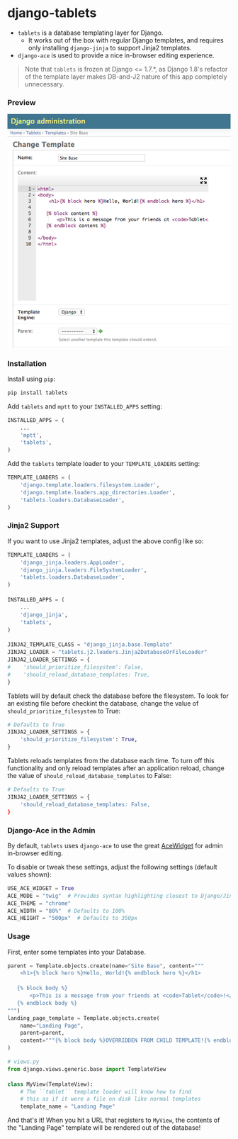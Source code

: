 # django-tablets

* `tablets` is a database templating layer for Django.
    * It works out of the box with regular Django templates, and requires only installing `django-jinja` to support Jinja2 templates.
* `django-ace` is used to provide a nice in-browser editing experience.

> Note that `tablets` is frozen at Django <= 1.7.*, as Django 1.8's refactor of the template layer makes DB-and-J2 nature of this app completely unnecessary.


### Preview
![Admin preview](https://raw.githubusercontent.com/craiglabenz/django-tablets/master/media/admin-change-form.png "Optional Title")


### Installation

Install using `pip`:

```py
pip install tablets
```

Add `tablets` and `mptt` to your `INSTALLED_APPS` setting:
```py
INSTALLED_APPS = (
    ...
    'mptt',
    'tablets',
)
```

Add the `tablets` template loader to your `TEMPLATE_LOADERS` setting:
```py
TEMPLATE_LOADERS = (
    'django.template.loaders.filesystem.Loader',
    'django.template.loaders.app_directories.Loader',
    'tablets.loaders.DatabaseLoader',
)
```

### Jinja2 Support

If you want to use Jinja2 templates, adjust the above config like so:
```py
TEMPLATE_LOADERS = (
    'django_jinja.loaders.AppLoader',
    'django_jinja.loaders.FileSystemLoader',
    'tablets.loaders.DatabaseLoader',
)

INSTALLED_APPS = (
    ...
    'django_jinja',
    'tablets',
)

JINJA2_TEMPLATE_CLASS = "django_jinja.base.Template"
JINJA2_LOADER = "tablets.j2.loaders.Jinja2DatabaseOrFileLoader"
JINJA2_LOADER_SETTINGS = {
#    'should_prioritize_filesystem': False,
#    'should_reload_database_templates: True,
}
```


Tablets will by default check the database before the filesystem. To look for an existing file
before checkint the database, change the value of `should_prioritize_filesystem` to True:
```py
# Defaults to True
JINJA2_LOADER_SETTINGS = {
    'should_prioritize_filesystem': True,
}
```


Tablets reloads templates from the database each time. To turn off this functionality and only reload templates after an application reload, change the value of `should_reload_database_templates` to False:
```py
# Defaults to True
JINJA2_LOADER_SETTINGS = {
    'should_reload_database_templates: False,
}
```


### Django-Ace in the Admin
By default, `tablets` uses `django-ace` to use the great [AceWidget](http://ace.c9.io/build/kitchen-sink.html) for admin in-browser editing.

To disable or tweak these settings, adjust the following settings (default values shown):
```py
USE_ACE_WIDGET = True
ACE_MODE = "twig"  # Provides syntax highlighting closest to Django/Jinja2 templates
ACE_THEME = "chrome"
ACE_WIDTH = "80%"  # Defaults to 100%
ACE_HEIGHT = "500px"  # Defaults to 350px
```


### Usage

First, enter some templates into your Database.
```py
parent = Template.objects.create(name="Site Base", content="""
    <h1>{% block hero %}Hello, World!{% endblock hero %}</h1>

   {% block body %}
       <p>This is a message from your friends at <code>Tablet</code>!</p>
   {% endblock body %}
""")
landing_page_template = Template.objects.create(
    name="Landing Page",
    parent=parent,
    content="""{% block body %}OVERRIDDEN FROM CHILD TEMPLATE!{% endblock body %}"""
)
```

```py
# views.py
from django.views.generic.base import TemplateView

class MyView(TemplateView):
    # The ``tablet`` template loader will know how to find
    # this as if it were a file on disk like normal templates
    template_name = "Landing Page"
```

And that's it! When you hit a URL that registers to `MyView`, the contents of the "Landing Page" template will be rendered out of the database!
